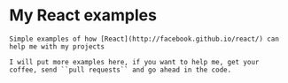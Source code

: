 # My React examples

    Simple examples of how [React](http://facebook.github.io/react/) can help me with my projects

    I will put more examples here, if you want to help me, get your coffee, send ``pull requests`` and go ahead in the code.


